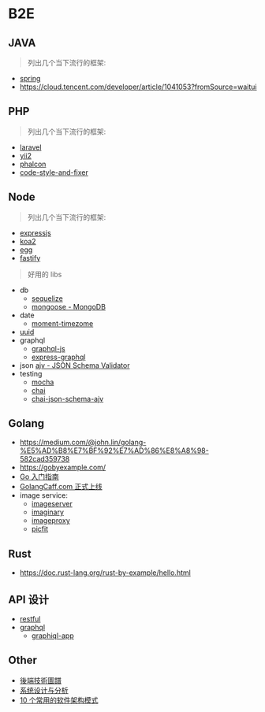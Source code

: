 # B2E

## JAVA

> 列出几个当下流行的框架:

- [spring](https://github.com/spring-projects/spring-framework)
- https://cloud.tencent.com/developer/article/1041053?fromSource=waitui

## PHP

> 列出几个当下流行的框架:

- [laravel](/b2e/php/laravel.md#laravel)
- [yii2](/b2e/php/yii2.md#yii2)
- [phalcon](/b2e/php/phalcon.md#phalcon)
- [code-style-and-fixer](/b2e/php/code-style-and-fixer.md#code-style-and-fixer)

## Node

> 列出几个当下流行的框架:

- [expressjs](/b2e/node/expressjs.md)
- [koa2](/b2e/node/koa2.md)
- [egg](/b2e/node/egg.md)
- [fastify](/b2e/node/fastify.md)

> 好用的 libs

- db
  - [sequelize](https://github.com/sequelize/sequelize)
  - [mongoose - MongoDB](https://github.com/Automattic/mongoose/)
- date
  - [moment-timezome](https://github.com/moment/moment-timezone/)
- [uuid](https://github.com/kelektiv/node-uuid)
- graphql
  - [graphql-js](https://github.com/graphql/graphql-js)
  - [express-graphql](https://github.com/graphql/express-graphql)
- json
  [ajv - JSON Schema Validator](https://github.com/epoberezkin/ajv)
- testing
  - [mocha](https://github.com/mochajs/mocha)
  - [chai](https://github.com/chaijs/chai)
  - [chai-json-schema-ajv](https://github.com/up9cloud/chai-json-schema-ajv)

## Golang
- https://medium.com/@john.lin/golang-%E5%AD%B8%E7%BF%92%E7%AD%86%E8%A8%98-582cad359738
- https://gobyexample.com/
- [Go 入门指南](https://golangcaff.com/docs/the-way-to-go)
- [GolangCaff.com 正式上线](https://laravel-china.org/topics/11107/golangcaffcom-is-officially-launched)
- image service:
  - [imageserver](https://github.com/pierrre/imageserver)
  - [imaginary](https://github.com/h2non/imaginary)
  - [imageproxy](https://github.com/willnorris/imageproxy)
  - [picfit](https://github.com/thoas/picfit)

## Rust
- https://doc.rust-lang.org/rust-by-example/hello.html

## API 设计
- [restful](/b2e/api/restful.md#restful)
- [graphql](/b2e/api/graphql.md#graphql)
  - [graphiql-app](https://github.com/skevy/graphiql-app)
  
## Other
- [後端技術圖譜](https://github.com/xingshaocheng/architect-awesome)
- [系统设计与分析](https://legacy.gitbook.com/book/lyhcode/oosad/details)
- [10 个常用的软件架构模式](http://blog.jobbole.com/113953/)